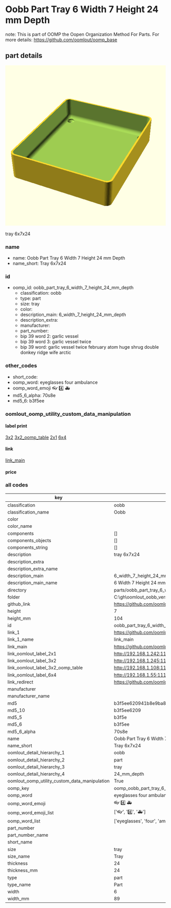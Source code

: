 # Oobb Part Tray 6 Width 7 Height 24 mm Depth  

note: This is part of OOMP the Oopen Organization Method For Parts. For more details: https://github.com/oomlout/oomp_base

##  part details
  

[![](3dpr.png)](3dpr.png)

tray 6x7x24



### name
* name: Oobb Part Tray 6 Width 7 Height 24 mm Depth
* name_short: Tray 6x7x24 
### id
* oomp_id: oobb_part_tray_6_width_7_height_24_mm_depth
  * classification: oobb
  * type: part
  * size: tray
  * color: 
  * description_main: 6_width_7_height_24_mm_depth
  * description_extra: 
  * manufacturer: 
  * part_number: 
  * bip 39 word 2: garlic vessel
  * bip 39 word 3: garlic vessel twice
  * bip 39 word: garlic vessel twice february atom huge shrug double donkey ridge wife arctic

### other_codes
* short_code: 
* oomp_word: eyeglasses four ambulance
* oomp_word_emoji :eyeglasses: :four: :ambulance:
* md5_6_alpha: 70s8e
* md5_6: b3f5ee






### oomlout_oomp_utility_custom_data_manipulation
#### label print
[3x2](http://192.168.1.245:1112/?label=oomp%2070s8e)
[3x2_oomp_table](http://192.168.1.108:1112/?label=oomp%2070s8e)
[2x1](http://192.168.1.242:1112/?label=oomp%2070s8e)
[6x4](http://192.168.1.55:1112/?label=oomp%2070s8e)    

#### link

[link_main](https://github.com/oomlout/oomlout_oobb_version_4_generated_parts/tree/main/navigation_oomp/oobb/part/tray/6_width_7_height_24_mm_depth/part)                              

#### price







### all codes 
| key | value |  
| --- | --- |  
| classification | oobb |  
| classification_name | Oobb |  
| color |  |  
| color_name |  |  
| components | [] |  
| components_objects | [] |  
| components_string | [] |  
| description | tray 6x7x24 |  
| description_extra |  |  
| description_extra_name |  |  
| description_main | 6_width_7_height_24_mm_depth |  
| description_main_name | 6 Width 7 Height 24 mm Depth |  
| directory | parts/oobb_part_tray_6_width_7_height_24_mm_depth |  
| folder | C:\gh\oomlout_oobb_version_4_generated_parts\parts\oobb_part_tray_6_width_7_height_24_mm_depth |  
| github_link | https://github.com/oomlout/oomlout_oomp_part_src/tree/main/parts/oobb_part_tray_6_width_7_height_24_mm_depth |  
| height | 7 |  
| height_mm | 104 |  
| id | oobb_part_tray_6_width_7_height_24_mm_depth |  
| link_1 | https://github.com/oomlout/oomlout_oobb_version_4_generated_parts/tree/main/navigation_oomp/oobb/part/tray/6_width_7_height_24_mm_depth/part |  
| link_1_name | link_main |  
| link_main | https://github.com/oomlout/oomlout_oobb_version_4_generated_parts/tree/main/navigation_oomp/oobb/part/tray/6_width_7_height_24_mm_depth/part |  
| link_oomlout_label_2x1 | http://192.168.1.242:1112/?label=oomp%2070s8e |  
| link_oomlout_label_3x2 | http://192.168.1.245:1112/?label=oomp%2070s8e |  
| link_oomlout_label_3x2_oomp_table | http://192.168.1.108:1112/?label=oomp%2070s8e |  
| link_oomlout_label_6x4 | http://192.168.1.55:1112/?label=oomp%2070s8e |  
| link_redirect | https://github.com/oomlout/oomlout_oobb_version_4_generated_parts/tree/main/parts/oobb_tray_06_07_24 |  
| manufacturer |  |  
| manufacturer_name |  |  
| md5 | b3f5ee620941b8e9ba872545d6bcc2fe |  
| md5_10 | b3f5ee6209 |  
| md5_5 | b3f5e |  
| md5_6 | b3f5ee |  
| md5_6_alpha | 70s8e |  
| name | Oobb Part Tray 6 Width 7 Height 24 mm Depth |  
| name_short | Tray 6x7x24  |  
| oomlout_detail_hierarchy_1 | oobb |  
| oomlout_detail_hierarchy_2 | part |  
| oomlout_detail_hierarchy_3 | tray |  
| oomlout_detail_hierarchy_4 | 24_mm_depth |  
| oomlout_oomp_utility_custom_data_manipulation | True |  
| oomp_key | oomp_oobb_part_tray_6_width_7_height_24_mm_depth |  
| oomp_word | eyeglasses four ambulance |  
| oomp_word_emoji | :eyeglasses: :four: :ambulance: |  
| oomp_word_emoji_list | [':eyeglasses:', ':four:', ':ambulance:'] |  
| oomp_word_list | ['eyeglasses', 'four', 'ambulance'] |  
| part_number |  |  
| part_number_name |  |  
| short_name |  |  
| size | tray |  
| size_name | Tray |  
| thickness | 24 |  
| thickness_mm | 24 |  
| type | part |  
| type_name | Part |  
| width | 6 |  
| width_mm | 89 |  
